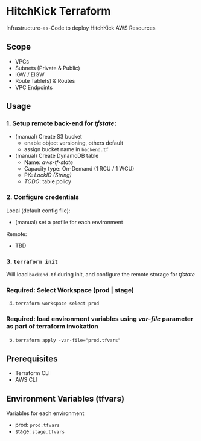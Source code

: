 # HitchKick Terraform
Infrastructure-as-Code to deploy HitchKick AWS Resources

## Scope

* VPCs
* Subnets (Private & Public)
* IGW / EIGW
* Route Table(s) & Routes
* VPC Endpoints

## Usage
### 1. Setup remote back-end for *tfstate*:
* (manual) Create S3 bucket
  - enable object versioning, others default
  - assign bucket name in `backend.tf`
* (manual) Create DynamoDB table
  - Name: *aws-tf-state*
  - Capacity type: On-Demand (1 RCU / 1 WCU)
  - PK: *LockID (String)*
  - *TODO*: table policy
### 2. Configure credentials
Local (default config file):
* (manual) set a profile for each environment

Remote:
* TBD
### 3. `terraform init`
Will load `backend.tf` during init, and configure the remote storage for *tfstate*

### Required: Select Workspace (prod | stage)
4. `terraform workspace select prod`

### Required: load environment variables using _var-file_ parameter as part of terraform invokation
5. `terraform apply -var-file="prod.tfvars"`

## Prerequisites
* Terraform CLI
* AWS CLI

## Environment Variables (tfvars)
Variables for each environment 
* prod: `prod.tfvars`
* stage: `stage.tfvars`
  